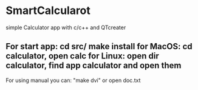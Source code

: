 # SmartCalcularot
simple Calculator app with c/c++ and QTcreater

For start app:
cd src/
make install 
for MacOS: cd calculator, open calc
for Linux: open dir calculator,
           find app calculator and open them
---------------
For using manual you can: "make dvi"
                         or open doc.txt
